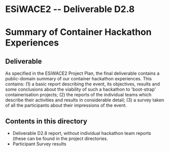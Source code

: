 # ESiWACE2 -- Deliverable D2.8
# Summary of Container Hackathon Experiences

## Deliverable

As specified in the ESiWACE2 Project Plan, the final deliverable contains a public-domain summary of our container hackathon experiences.  This contains: (1) a basic report describing the event, its objectives, results and some conclusions about the viability of such a hackathon to 'boot-strap' containerisation projects; (2) the reports of the individual teams which describe their activities and results in considerable detail; (3) a survey taken of all the participants about their impressions of the event.

## Contents in this directory

- Deliverable D2.8 report, without individual hackathon team reports (these can be found in the project directories.
- Participant Survey results 
